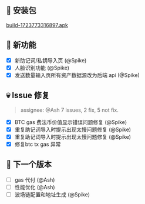 ## 🚀 安装包

[build-1723773316897.apk](https://dalveywallet.s3.ap-northeast-1.amazonaws.com/release/apks/build-1723773316897.apk)

## 🎉 新功能

- [x] 新助记词/私钥导入页 (@Spike)
- [x] 人脸识别功能 (@Spike)
- [x] 发送数量输入页所有资产数据源改为后端 api (@Spike)

## 💀 Issue 修复

> assignee: @Ash 7 issues, 2 fix, 5 not fix.

- [x] BTC gas 费法币价值显示错误问题修复 (@Spike)
- [x] 重复助记词导入时提示出现太慢问题修复 (@Spike)
- [x] 重复助记词导入时提示出现太慢问题修复 (@Spike)
- [x] 修复btc tx gas 异常

## 📅 下一个版本

- [ ] gas 代付 (@Ash)
- [ ] 性能优化 (@Ash)
- [ ] 波场链配置和地址生成 (@Spike)
